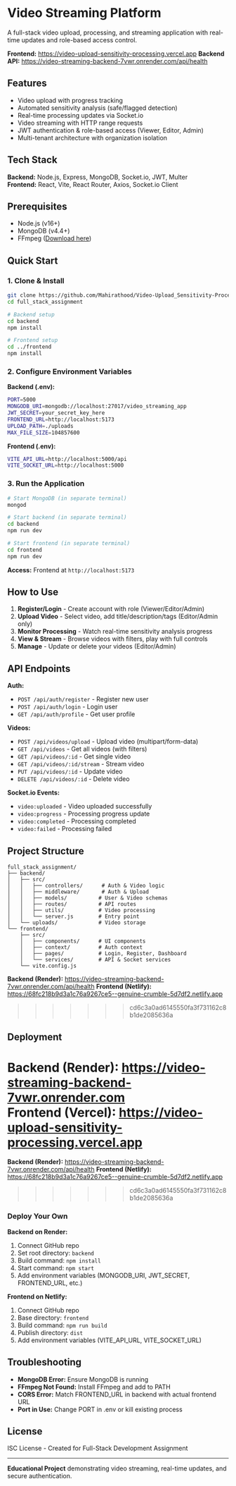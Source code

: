 # Video Streaming Platform

A full-stack video upload, processing, and streaming application with real-time updates and role-based access control.

**Frontend:** https://video-upload-sensitivity-processing.vercel.app
**Backend API:** https://video-streaming-backend-7vwr.onrender.com/api/health

## Features

- Video upload with progress tracking
- Automated sensitivity analysis (safe/flagged detection)
- Real-time processing updates via Socket.io
- Video streaming with HTTP range requests
- JWT authentication & role-based access (Viewer, Editor, Admin)
- Multi-tenant architecture with organization isolation

## Tech Stack

**Backend:** Node.js, Express, MongoDB, Socket.io, JWT, Multer  
**Frontend:** React, Vite, React Router, Axios, Socket.io Client

## Prerequisites

- Node.js (v16+)
- MongoDB (v4.4+)
- FFmpeg ([Download here](https://ffmpeg.org/download.html))

## Quick Start

### 1. Clone & Install
```bash
git clone https://github.com/Mahirathood/Video-Upload_Sensitivity-Processing_and-Streaming-Application.git
cd full_stack_assignment

# Backend setup
cd backend
npm install

# Frontend setup
cd ../frontend
npm install
```

### 2. Configure Environment Variables

**Backend (.env):**
```bash
PORT=5000
MONGODB_URI=mongodb://localhost:27017/video_streaming_app
JWT_SECRET=your_secret_key_here
FRONTEND_URL=http://localhost:5173
UPLOAD_PATH=./uploads
MAX_FILE_SIZE=104857600
```

**Frontend (.env):**
```bash
VITE_API_URL=http://localhost:5000/api
VITE_SOCKET_URL=http://localhost:5000
```

### 3. Run the Application
```bash
# Start MongoDB (in separate terminal)
mongod

# Start backend (in separate terminal)
cd backend
npm run dev

# Start frontend (in separate terminal)
cd frontend
npm run dev
```

**Access:** Frontend at `http://localhost:5173`

## How to Use

1. **Register/Login** - Create account with role (Viewer/Editor/Admin)
2. **Upload Video** - Select video, add title/description/tags (Editor/Admin only)
3. **Monitor Processing** - Watch real-time sensitivity analysis progress
4. **View & Stream** - Browse videos with filters, play with full controls
5. **Manage** - Update or delete your videos (Editor/Admin)

## API Endpoints

**Auth:**
- `POST /api/auth/register` - Register new user
- `POST /api/auth/login` - Login user
- `GET /api/auth/profile` - Get user profile

**Videos:**
- `POST /api/videos/upload` - Upload video (multipart/form-data)
- `GET /api/videos` - Get all videos (with filters)
- `GET /api/videos/:id` - Get single video
- `GET /api/videos/:id/stream` - Stream video
- `PUT /api/videos/:id` - Update video
- `DELETE /api/videos/:id` - Delete video

**Socket.io Events:**
- `video:uploaded` - Video uploaded successfully
- `video:progress` - Processing progress update
- `video:completed` - Processing completed
- `video:failed` - Processing failed

## Project Structure

```
full_stack_assignment/
├── backend/
│   ├── src/
│   │   ├── controllers/      # Auth & Video logic
│   │   ├── middleware/       # Auth & Upload
│   │   ├── models/          # User & Video schemas
│   │   ├── routes/          # API routes
│   │   ├── utils/           # Video processing
│   │   └── server.js        # Entry point
│   └── uploads/             # Video storage
└── frontend/
    ├── src/
    │   ├── components/      # UI components
    │   ├── context/         # Auth context
    │   ├── pages/           # Login, Register, Dashboard
    │   └── services/        # API & Socket services
    └── vite.config.js
```

**Backend (Render):** https://video-streaming-backend-7vwr.onrender.com/api/health
**Frontend (Netlify):** https://68fc218b9d3a1c76a9267ce5--genuine-crumble-5d7df2.netlify.app
>>>>>>> cd6c3a0ad6145550fa3f731162c8b1de2085636a
## Deployment

**Backend (Render):** https://video-streaming-backend-7vwr.onrender.com  
**Frontend (Vercel):** https://video-upload-sensitivity-processing.vercel.app
=======
**Backend (Render):** https://video-streaming-backend-7vwr.onrender.com/api/health
**Frontend (Netlify):** https://68fc218b9d3a1c76a9267ce5--genuine-crumble-5d7df2.netlify.app
>>>>>>> cd6c3a0ad6145550fa3f731162c8b1de2085636a

### Deploy Your Own

**Backend on Render:**
1. Connect GitHub repo
2. Set root directory: `backend`
3. Build command: `npm install`
4. Start command: `npm start`
5. Add environment variables (MONGODB_URI, JWT_SECRET, FRONTEND_URL, etc.)

**Frontend on Netlify:**
1. Connect GitHub repo
2. Base directory: `frontend`
3. Build command: `npm run build`
4. Publish directory: `dist`
5. Add environment variables (VITE_API_URL, VITE_SOCKET_URL)

## Troubleshooting

- **MongoDB Error:** Ensure MongoDB is running
- **FFmpeg Not Found:** Install FFmpeg and add to PATH
- **CORS Error:** Match FRONTEND_URL in backend with actual frontend URL
- **Port in Use:** Change PORT in .env or kill existing process

## License

ISC License - Created for Full-Stack Development Assignment

---

**Educational Project** demonstrating video streaming, real-time updates, and secure authentication.
